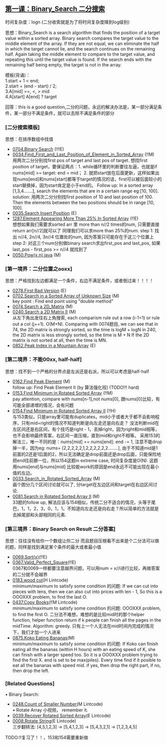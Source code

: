 ## [第一课：Binary_Search 二分搜索]()
时间复杂度：logn (二分收索就是为了将时间复杂度降到log级别)

思想：Binary_Search is a search algorithm that finds the position of a target value within a sorted array. 
Binary search compares the target value to the middle element of the array. 
If they are not equal, we can eliminate the half in which the target cannot lie, and the search continues on the remaining half.
Again taking the middle element to compare to the target value, and repeating this until the target value is found. 
If the search ends with the remaining half being empty, the target is not in the array.

模板(背诵)：<br>
1.start + 1 < end; <br>
2.start + (end - start) / 2; <br>
3.A[mid] ==, <, >  mid <br>
4.A[start] A[end] ? target <br>

回答：this is a good question,二分的问题，永远的解决办法是，某一部分满足条件，某一部分不满足条件，就可以去除不满足条件的部分

### [二分搜索模板]<br>
思想：在排序数组中找值

- [0704.Binary Search](Solutions/0704.Binary_Search.java)   (!!!E) <br> 
- [0034.Find_First_and_Last_Position_of_Element_in_Sorted_Array](Solutions/0034.Find_First_and_Last_Position_of_Element_in_Sorted_Array.java) (!!M) <br>
用两次二分分别找first pos of target and last pos of target. 想找first position of target，要保证两点：1. while循环里的判断要往左逼，也就是if nums[mid] >= target: end = mid； 2. 就把start放在后面更新，这样如果出现nums[end]和nums[start]都等于target的情况的话，first可以被后面较小的start替换掉，因为start肯定是小于end的。
Follow up: In a sorted array [1,3,4.......], search the elements that are in a certain range eg:[10, 100]. 
solution: 用两次二分分别找first position of 10 and last position of 100. Then the elements between the two positions should be in range [10, 100]. <br>
- [0035.Search Insert Position](Solutions/0035.Search_Insert_Position.java) (E) <br> 
- [1287.Element Appearing More Than 25% In Sorted Array](Solutions/1287.Element_Appearing_More_Than_25%_In_Sorted_Array.java)   (!!E) <br> 
想想如果我们需要求sorted arr 里 more than n//2 times的num, 只需要直接return arr[n//2]就可以了 同理我们可以求more than 25%的num. step 1: 找出 n//4, 2n//4, 3n//4 位置处的num, 因为答案只可能存在于这三个位置上 step 2: 对这三个num分别做binary search求出first_pos and last_pos, 如果last_pos - first_pos >= n//4 就找到了
- [0050.Pow(x,n).java](Solutions/0050.Pow(x,n).java) (M) <br> 

### [第一境界：二分位置之ooxx]<br>
思想：严格找到左边都满足一个条件，右边不满足条件，或者倒过来！！！！

- [0278.First Bad Version](Solutions/0278.First_Bad_Version.java) (E) <br>
- [0702.Search in a Sorted Array of Unknown Size](Solutions/0702.Search_in_a_Sorted_Array_of_Unknown_Size.java) (M) <br>
  key point : Find end point using "double method" <br>
- [0074.Search a 2D_Matrix](Solutions/0074.Search_a_2D_Matrix.java) (M) <br>
- [0240.Search a 2D Matrix II](Solutions/0240.Search_a_2D_Matrix_II.java) (M) <br>
从左下角出发往右上角搜索, each comparism rule out a row (i-1=1) or rule out a col (j+=1). O(M+N). Comparing with 0074题目, we can see that in 74, the 2D matrix is strongly sorted, so the time is logM + logN
in 240, the 2D matrix is less strongly sorted, so the time is M + N
If the 2D matrix is not sorted at all, then the time is MN.
- [0852.Peak Index in a Mountain Array](Solutions/0852.Peak_Index_in_a_Mountain_Array.java) (E) <br>

### [第二境界：不能00xx, half-half]<br>
思想：找不到一个严格的分界点是左派还是右派，所以可以考虑是half-half<br>

- [0162.Find Peak Element](Solutions/0162.Find_Peak_Element.java) (M) <br>
  follow up: Find Peak Element II (by 算法强化班)   (TODO!!! hard)
- [0153.Find Minimum in Rotated Sorted Array](Solutions/0153.Find_Minimum_in_Rotated_Sorted_Array.java) (!!M)  <br>
  pay attention, compare with nums[n-1],not nums[0], 跟nums[0]比较，有可能全部递增的情况，会有问题
- [0154.Find Minimum in Rotated Sorted Array II](Solutions/0154.Find_Minimum_in_Rotated_Sorted_Array_II.java)  (!!H)   <br>
  与153类似，只是array里可能有duplicates，mid小于或者大于都不会影响程序，只有mid=right的情况不知道判断是向左走还是向右走？
  没法判断mid在左区间还是右区间，有个技巧是right - 1，丢掉right，因为right和mid相等，也不会影响最终答案，右区间一直压缩，直到mid和right不相等。
  采用153的解法三，唯一不同的是：nums[mid] == nums[end]: end -= 1, 注意不能drop掉一半，因为eg: nums= [2,2,2,2,2,1,2,2,2,2,2,2........], 由于不知道mid是1   前面的2还是1后面的2，所以无法确定是drop前面还是drop后面，只能保险地把end往前挪一位，所以154这题in extreme case, 时间复杂度是O(N). 这题用nums[end]与nums[mid]   比较能work的原因是end永远不可能出现在最小值的左边。<br>
- [0033.Search_in_Rotated_Sorted_Array](Solutions/0033.Search_in_Rotated_Sorted_Array.java) (M) <br>
  画个图分几个区间讨论就可以了, 分target在左边区间和target在右边区间讨论. <br>
- [0081.Search in Rotated Sorted Array II](Solutions/0081.Search_in_Rotated_Sorted_Array_II.java) (M) <br> 
  33题的follow up, 解法应该与154相似，传统二分不适合的情况，头等于尾巴，1，1，2，3，0，1，1，不知道向左走还是向右走？所以简单的方法就是去掉尾部和头部相同的元素.
  
### [第三境界：Binary Search on Result 二分答案]<br>
思想：往往没有给你一个数组让你二分 而且题目压根看不出来是个二分法可以做的题，同样是找到满足某个条件的最大或者最小值

- [0069.Sqrt(x)](Solutions/0069.Sqrt(x).java)(!!E)<br>
- [0367.Valid_Perfect_Square](Solutions/0367.Valid_Perfect_Square.java)(!!E) <br>
  0367和0069一样都要注意越界问题，可以用num = x//i进行比较，再做答案的二分就不会越界
- [0183.wood cut](Solutions/0183.wood_cut.java)(H Lintcode)<br>
  minimum/maximum to satisfy some condition 的问题: If we can cut into pieces with lens, then we can also cut into prices with len - 1, So this   is a OOOXXX problem, to find the last O.<br>
- [0437.Copy Books](Solutions/0437.Copy_Books.py)(!!M Lintcode) <br>
  minimum/maximum to satisfy some condition 的问题: OOOXXX problem, to find the first O. 二分法不难想，难想的是比较mid时的那个helper function, helper   function return if k people can finish all the pages in the midTime. Algorithm: greedy. 只有上一个人无法在mid时间内完成的情况下，我们才加一个人进来
- [0875.Koko Eating Bananas](Solutions/0875.Koko_Eating_Bananas.java)(M)<br>
  minimum/maximum to satisfy some condition 的问题: If Koko can finish eating all the bananas (within H hours) with an eating speed of K, she     can finish with a larger speed too. So it is a OOOXXX problem trying to find the first X. end is set to be max(piles). Every time find if it   posible to eat all the bananas with speed mid. if yes, then drop the right part, if no, then drop the left.

### [Related Questions]<br>
• Binary Search:
- [0248.Count of Smaller Number](Solutions/0248.Count_of_Smaller_Number.java)(M Lintcode) <br>
• Rotate Array 小视频， remember it. <br>
- [0039.Recover Rotated Sorted Array](Solutions/0039.Recover_Rotated_Sorted_Array.java)(E Lintcode) <br>
- [0008.Rotate String](Solutions/0008.Rotate_String.java)(E Lintcode) <br>
三步翻转法: [4,5,1,2,3] → [5,4,1,2,3] → [5,4,3,2,1] → [1,2,3,4,5]


TODO:!!复习了！！，153和154需要重新做
